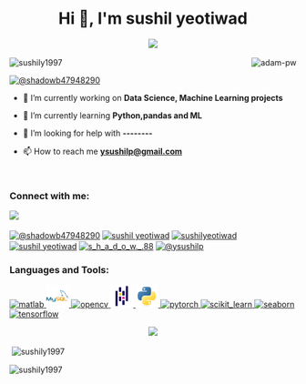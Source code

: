 
<h1 align="center">Hi 👋, I'm sushil yeotiwad</h1>

<p  align="center">
<img src="https://user-images.githubusercontent.com/73097560/115834477-dbab4500-a447-11eb-908a-139a6edaec5c.gif">             
<br>

<p><img align="right" src="https://github.com/Adam-pw/Adam-pw/blob/main/animation_500_kxa883sd.gif" alt="adam-pw" /></p>

<p align="left"> <img src="https://komarev.com/ghpvc/?username=sushily1997&label=Profile%20views&color=0e75b6&style=flat" alt="sushily1997" /> </p>

<p align="left"> <a href="https://twitter.com/@shadowb47948290" target="blank"><img src="https://img.shields.io/twitter/follow/@shadowb47948290?logo=twitter&style=for-the-badge" alt="@shadowb47948290" /></a> </p>

- 🔭 I’m currently working on **Data Science, Machine Learning projects**

- 🌱 I’m currently learning **Python,pandas and ML**

- 🤝 I’m looking for help with **--------**

- 📫 How to reach me **ysushilp@gmail.com**
          
<br> 
<h3 align="left">Connect with me:</h3><img src='https://raw.githubusercontent.com/ShahriarShafin/ShahriarShafin/main/Assets/handshake.gif' width="100px"> </h2> 
<p align="left">
<a href="https://twitter.com/@shadowb47948290" target="blank"><img align="center" src="https://raw.githubusercontent.com/rahuldkjain/github-profile-readme-generator/master/src/images/icons/Social/twitter.svg" alt="@shadowb47948290" height="30" width="40" /></a>
<a href="https://linkedin.com/in/sushil yeotiwad" target="blank"><img align="center" src="https://raw.githubusercontent.com/rahuldkjain/github-profile-readme-generator/master/src/images/icons/Social/linked-in-alt.svg" alt="sushil yeotiwad" height="30" width="40" /></a>
<a href="https://kaggle.com/sushilyeotiwad" target="blank"><img align="center" src="https://raw.githubusercontent.com/rahuldkjain/github-profile-readme-generator/master/src/images/icons/Social/kaggle.svg" alt="sushilyeotiwad" height="30" width="40" /></a>
<a href="https://fb.com/sushil yeotiwad" target="blank"><img align="center" src="https://raw.githubusercontent.com/rahuldkjain/github-profile-readme-generator/master/src/images/icons/Social/facebook.svg" alt="sushil yeotiwad" height="30" width="40" /></a>
<a href="https://instagram.com/s_h_a_d_o_w._.88" target="blank"><img align="center" src="https://raw.githubusercontent.com/rahuldkjain/github-profile-readme-generator/master/src/images/icons/Social/instagram.svg" alt="s_h_a_d_o_w._.88" height="30" width="40" /></a>
<a href="https://medium.com/@ysushilp" target="blank"><img align="center" src="https://raw.githubusercontent.com/rahuldkjain/github-profile-readme-generator/master/src/images/icons/Social/medium.svg" alt="@ysushilp" height="30" width="40" /></a>
</p>

<h3 align="left">Languages and Tools:</h3>
<p align="left"> <a href="https://www.mathworks.com/" target="_blank" rel="noreferrer"> <img src="https://upload.wikimedia.org/wikipedia/commons/2/21/Matlab_Logo.png" alt="matlab" width="40" height="40"/> </a> <a href="https://www.mysql.com/" target="_blank" rel="noreferrer"> <img src="https://raw.githubusercontent.com/devicons/devicon/master/icons/mysql/mysql-original-wordmark.svg" alt="mysql" width="40" height="40"/> </a> <a href="https://opencv.org/" target="_blank" rel="noreferrer"> <img src="https://www.vectorlogo.zone/logos/opencv/opencv-icon.svg" alt="opencv" width="40" height="40"/> </a> <a href="https://pandas.pydata.org/" target="_blank" rel="noreferrer"> <img src="https://raw.githubusercontent.com/devicons/devicon/2ae2a900d2f041da66e950e4d48052658d850630/icons/pandas/pandas-original.svg" alt="pandas" width="40" height="40"/> </a> <a href="https://www.python.org" target="_blank" rel="noreferrer"> <img src="https://raw.githubusercontent.com/devicons/devicon/master/icons/python/python-original.svg" alt="python" width="40" height="40"/> </a> <a href="https://pytorch.org/" target="_blank" rel="noreferrer"> <img src="https://www.vectorlogo.zone/logos/pytorch/pytorch-icon.svg" alt="pytorch" width="40" height="40"/> </a> <a href="https://scikit-learn.org/" target="_blank" rel="noreferrer"> <img src="https://upload.wikimedia.org/wikipedia/commons/0/05/Scikit_learn_logo_small.svg" alt="scikit_learn" width="40" height="40"/> </a> <a href="https://seaborn.pydata.org/" target="_blank" rel="noreferrer"> <img src="https://seaborn.pydata.org/_images/logo-mark-lightbg.svg" alt="seaborn" width="40" height="40"/> </a> <a href="https://www.tensorflow.org" target="_blank" rel="noreferrer"> <img src="https://www.vectorlogo.zone/logos/tensorflow/tensorflow-icon.svg" alt="tensorflow" width="40" height="40"/> </a> </p>
<p  align="center">
<img src="https://user-images.githubusercontent.com/73097560/115834477-dbab4500-a447-11eb-908a-139a6edaec5c.gif">             
<br>
<p>&nbsp;<img align="center" src="https://github-readme-stats.vercel.app/api?username=sushily1997&show_icons=true&locale=en" alt="sushily1997" /></p>

<p><img align="center" src="https://github-readme-streak-stats.herokuapp.com/?user=sushily1997&" alt="sushily1997" /></p>

